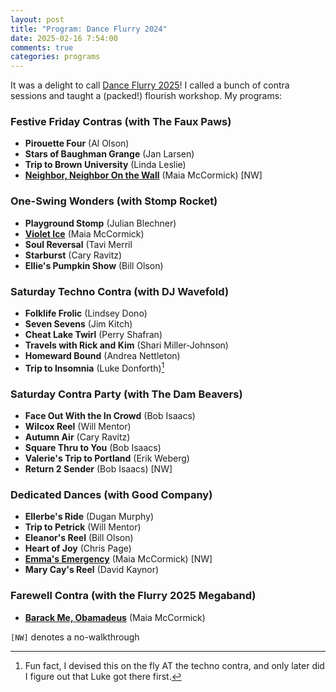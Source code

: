 ```yaml
---
layout: post
title: "Program: Dance Flurry 2024"
date: 2025-02-16 7:54:00
comments: true
categories: programs
---
```

It was a delight to call [Dance Flurry 2025](https://www.flurryfestival.org/)! I called a bunch of contra sessions and taught a (packed!) flourish workshop. My programs:
<!-- more -->

### Festive Friday Contras (with The Faux Paws)
* **Pirouette Four** (Al Olson)
* **Stars of Baughman Grange** (Jan Larsen)
* **Trip to Brown University** (Linda Leslie)
* [**Neighbor, Neighbor On the Wall**](/dances.html#neighborneighboronthewall) (Maia McCormick) [NW]

### One-Swing Wonders (with Stomp Rocket)
* **Playground Stomp** (Julian Blechner)
* [**Violet Ice**](/dances.html#violetice) (Maia McCormick)
* **Soul Reversal** (Tavi Merril
* **Starburst** (Cary Ravitz)
* **Ellie's Pumpkin Show** (Bill Olson)

### Saturday Techno Contra (with DJ Wavefold)
* **Folklife Frolic** (Lindsey Dono)
* **Seven Sevens** (Jim Kitch)
* **Cheat Lake Twirl** (Perry Shafran)
* **Travels with Rick and Kim** (Shari Miller-Johnson)
* **Homeward Bound** (Andrea Nettleton)
* **Trip to Insomnia** (Luke Donforth)[^1]

### Saturday Contra Party (with The Dam Beavers)
* **Face Out With the In Crowd** (Bob Isaacs)
* **Wilcox Reel** (Will Mentor)
* **Autumn Air** (Cary Ravitz)
* **Square Thru to You** (Bob Isaacs)
* **Valerie's Trip to Portland** (Erik Weberg)
* **Return 2 Sender** (Bob Isaacs) [NW]


### Dedicated Dances (with Good Company)
* **Ellerbe's Ride** (Dugan Murphy)
* **Trip to Petrick** (Will Mentor)
* **Eleanor's Reel** (Bill Olson)
* **Heart of Joy** (Chris Page)
* [**Emma's Emergency**](/dances.html#emmasemergency) (Maia McCormick) [NW]
* **Mary Cay's Reel** (David Kaynor)

### Farewell Contra (with the Flurry 2025 Megaband)
* [**Barack Me, Obamadeus**](/dances.html#barackmeobamadeus) (Maia McCormick)

<div class="credit"><code>[NW]</code> denotes a no-walkthrough</div>

[^1]: Fun fact, I devised this on the fly AT the techno contra, and only later did I figure out that Luke got there first.
